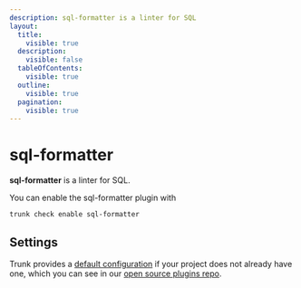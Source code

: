 ```yaml
---
description: sql-formatter is a linter for SQL
layout:
  title:
    visible: true
  description:
    visible: false
  tableOfContents:
    visible: true
  outline:
    visible: true
  pagination:
    visible: true
---
```


# sql-formatter

**sql-formatter** is a linter for SQL.

You can enable the sql-formatter plugin with

```shell
trunk check enable sql-formatter
```

## Settings



Trunk provides a [default configuration](https://github.com/trunk-io/plugins/tree/main/linters/sql-formatter) if your project does not already have one,
which you can see in our [open source plugins repo](https://github.com/trunk-io/plugins/tree/main).
